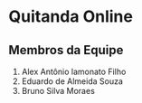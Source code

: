 # Quitanda Online

## Membros da Equipe

1. Alex Antônio lamonato Filho
2. Eduardo de Almeida Souza
3. Bruno Silva Moraes